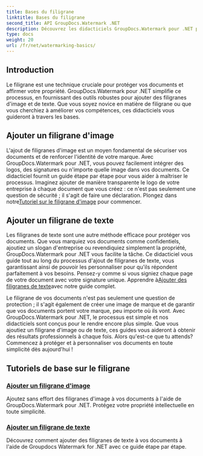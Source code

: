```yaml
---
title: Bases du filigrane
linktitle: Bases du filigrane
second_title: API GroupDocs.Watermark .NET
description: Découvrez les didacticiels GroupDocs.Watermark pour .NET pour ajouter des filigranes d'image et de texte sans effort. Protégez vos documents avec ces guides faciles à suivre.
type: docs
weight: 20
url: /fr/net/watermarking-basics/
---
```

## Introduction
Le filigrane est une technique cruciale pour protéger vos documents et affirmer votre propriété. GroupDocs.Watermark pour .NET simplifie ce processus, en fournissant des outils robustes pour ajouter des filigranes d'image et de texte. Que vous soyez novice en matière de filigrane ou que vous cherchiez à améliorer vos compétences, ces didacticiels vous guideront à travers les bases.

## Ajouter un filigrane d'image

L'ajout de filigranes d'image est un moyen fondamental de sécuriser vos documents et de renforcer l'identité de votre marque. Avec GroupDocs.Watermark pour .NET, vous pouvez facilement intégrer des logos, des signatures ou n'importe quelle image dans vos documents. Ce didacticiel fournit un guide étape par étape pour vous aider à maîtriser le processus. Imaginez ajouter de manière transparente le logo de votre entreprise à chaque document que vous créez : ce n'est pas seulement une question de sécurité ; il s'agit de faire une déclaration. Plongez dans notre[Tutoriel sur le filigrane d'image](./add-image-watermark/) pour commencer.

## Ajouter un filigrane de texte

 Les filigranes de texte sont une autre méthode efficace pour protéger vos documents. Que vous marquiez vos documents comme confidentiels, ajoutiez un slogan d'entreprise ou revendiquiez simplement la propriété, GroupDocs.Watermark pour .NET vous facilite la tâche. Ce didacticiel vous guide tout au long du processus d'ajout de filigranes de texte, vous garantissant ainsi de pouvoir les personnaliser pour qu'ils répondent parfaitement à vos besoins. Pensez-y comme si vous signiez chaque page de votre document avec votre signature unique. Apprendre à[Ajouter des filigranes de texte](./add-text-watermark/)avec notre guide complet.

Le filigrane de vos documents n'est pas seulement une question de protection ; il s'agit également de créer une image de marque et de garantir que vos documents portent votre marque, peu importe où ils vont. Avec GroupDocs.Watermark pour .NET, le processus est simple et nos didacticiels sont conçus pour le rendre encore plus simple. Que vous ajoutiez un filigrane d'image ou de texte, ces guides vous aideront à obtenir des résultats professionnels à chaque fois. Alors qu'est-ce que tu attends? Commencez à protéger et à personnaliser vos documents en toute simplicité dès aujourd'hui !

## Tutoriels de base sur le filigrane
### [Ajouter un filigrane d'image](./add-image-watermark/)
Ajoutez sans effort des filigranes d'image à vos documents à l'aide de GroupDocs.Watermark pour .NET. Protégez votre propriété intellectuelle en toute simplicité.
### [Ajouter un filigrane de texte](./add-text-watermark/)
Découvrez comment ajouter des filigranes de texte à vos documents à l'aide de Groupdocs Watermark for .NET avec ce guide étape par étape.